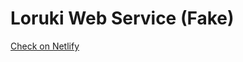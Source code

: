 # Loruki Web Service (Fake)
[Check on Netlify](https://64d200e0732f0345e3f480eb--whimsical-gingersnap-19dc36.netlify.app/)
